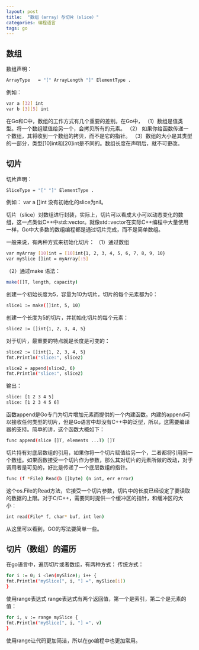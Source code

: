 ```yaml
---
layout: post
title:  "数组（array）与切片（slice）"
categories: 编程语言
tags: go
---
```


数组
-------
数组声明：

```sh
ArrayType   = "[" ArrayLength "]" ElementType .
```
例如：

```sh
var a [32] int
var b [3][5] int
```

在Go和C中，数组的工作方式有几个重要的差别。在Go中，
（1）数组是值类型。将一个数组赋值给另一个，会拷贝所有的元素。
（2） 如果你给函数传递一个数组，其将收到一个数组的拷贝，而不是它的指针。
（3）数组的大小是其类型的一部分，类型[10]int和[20]int是不同的。数组长度在声明后，就不可更改。

切片
-------
切片声明：

```sh
SliceType = "[" "]" ElementType .
```
例如：
var a []int
没有初始化的slice为nil。

切片（slice）对数组进行封装，实际上，切片可以看成大小可以动态变化的数组，这一点类似C++中std::vector。就像std::vector在实际C++编程中大量使用一样，Go中大多数的数组编程都是通过切片完成，而不是简单数组。

一般来说，有两种方式来初始化切片：
（1）通过数组

```sh
var myArray [10]int = [10]int{1, 2, 3, 4, 5, 6, 7, 8, 9, 10}
var mySlice []int = myArray[:5]
```

（2）通过make
语法：

```sh
make([]T, length, capacity)
```
创建一个初始长度为5，容量为10为切片，切片的每个元素都为0：

```sh
slice1 := make([]int, 5, 10)
```

创建一个长度为5的切片，并初始化切片的每个元素：

```sh
slice2 := []int{1, 2, 3, 4, 5}
```
对于切片，最重要的特点就是长度是可变的：

```sh
slice2 := []int{1, 2, 3, 4, 5}
fmt.Println("slice:", slice2)

slice2 = append(slice2, 6)
fmt.Println("slice:", slice2)
```
输出：

```sh
slice: [1 2 3 4 5]
slice: [1 2 3 4 5 6]
```

函数append是Go专门为切片增加元素而提供的一个内建函数。内建的append可以接收任何类型的切片，但是Go语言中却没有C++中的泛型，所以，这需要编译器的支持。简单的讲，这个函数大概如下：

```sh
func append(slice []T, elements ...T) []T
```

切片持有对底层数组的引用，如果你将一个切片赋值给另一个，二者都将引用同一个数组。如果函数接受一个切片作为参数，那么其对切片的元素所做的改动，对于调用者是可见的，好比是传递了一个底层数组的指针。

```sh
func (f *File) Read(b []byte) (n int, err error)
```
这个os.File的Read方法，它接受一个切片参数，切片中的长度已经设定了要读取的数据的上限。对于C/C++，需要同时提供一个缓冲区的指针，和缓冲区的大小：

```sh
int read(File* f, char* buf, int len)
```
从这里可以看到，GO的写法要简单一些。

切片（数组）的遍历
-------
在go语言中，遍历切片或者数组，有两种方式：
传统方式：

```sh
for i := 0; i <len(mySlice); i++ { 
fmt.Println("mySlice[", i, "] =", mySlice[i])
}
```
使用range表达式
range表达式有两个返回值，第一个是索引，第二个是元素的值：

```sh
for i, v := range mySlice { 
fmt.Println("mySlice[", i, "] =", v)
}
```
使用range让代码更加简洁，所以在go编程中也更加常用。
